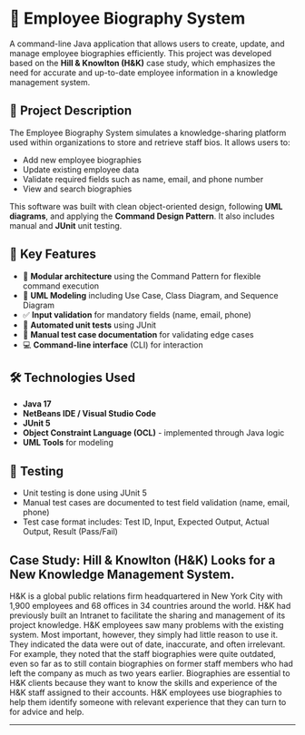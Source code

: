 # 🧾 Employee Biography System

A command-line Java application that allows users to create, update, and manage employee biographies efficiently. This project was developed based on the **Hill & Knowlton (H&K)** case study, which emphasizes the need for accurate and up-to-date employee information in a knowledge management system.

## 📌 Project Description

The Employee Biography System simulates a knowledge-sharing platform used within organizations to store and retrieve staff bios. It allows users to:
- Add new employee biographies
- Update existing employee data
- Validate required fields such as name, email, and phone number
- View and search biographies

This software was built with clean object-oriented design, following **UML diagrams**, and applying the **Command Design Pattern**. It also includes manual and **JUnit** unit testing.


## 🎯 Key Features

- 🧩 **Modular architecture** using the Command Pattern for flexible command execution
- 📘 **UML Modeling** including Use Case, Class Diagram, and Sequence Diagram
- ✅ **Input validation** for mandatory fields (name, email, phone)
- 🧪 **Automated unit tests** using JUnit
- 📝 **Manual test case documentation** for validating edge cases
- 💻 **Command-line interface** (CLI) for interaction



## 🛠️ Technologies Used

- **Java 17**
- **NetBeans IDE / Visual Studio Code**
- **JUnit 5**
- **Object Constraint Language (OCL)** - implemented through Java logic
- **UML Tools** for modeling



## 🧪 Testing
- Unit testing is done using JUnit 5
- Manual test cases are documented to test field validation (name, email, phone)
- Test case format includes: Test ID, Input, Expected Output, Actual Output, Result (Pass/Fail)



## Case Study: Hill & Knowlton (H&K) Looks for a New Knowledge Management System.

H&K is a global public relations firm headquartered in New York City with 1,900 employees and 68 offices in 34 countries around the world. H&K had previously built an Intranet to facilitate the sharing and management of its project knowledge. H&K employees saw many problems with the existing system. Most important, however, they simply had little reason to use it. They indicated the data were out of date, inaccurate, and often irrelevant. For example, they noted that the staff biographies were quite outdated, even so far as to still contain biographies on former staff members who had left the company as much as two years earlier. Biographies are essential to H&K clients because they want to know the skills and experience of the H&K staff assigned to their accounts. H&K employees use biographies to help them identify someone with relevant experience that they can turn to for advice and help.

---
